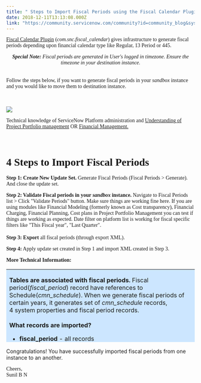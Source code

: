 ```yaml
---
title: " Steps to Import Fiscal Periods using the Fiscal Calendar Plugin"
date: 2018-12-11T13:13:08.000Z
link: "https://community.servicenow.com/community?id=community_blog&sys_id=514f8931db9aa340107d5583ca961981"
---
```

<p><span style="font-family: verdana, geneva;"><a href="https://docs.servicenow.com/bundle/london-platform-administration/page/product/it-finance/concept/c_FiscalCalendar.html" target="_blank" rel="noopener noreferrer nofollow">Fiscal Calendar Plugin</a> (<em>com.snc.fiscal_calendar</em>) gives infrastructure to generate fiscal periods depending upon financial calendar type like Regular, 13 Period or 445.<br /></span></p>
<p style="text-align: center;"><span style="font-family: verdana, geneva;"><em><strong>Special Note: </strong>Fiscal periods are generated in User&#39;s logged in timezone. Ensure the timezone in your destination instance.</em></span></p>
<p><br /><span style="font-family: verdana, geneva;">Follow the steps below, if you want to generate fiscal periods in your <em>sandbox</em> instance and you would like to move them to destination instance.</span></p>
<p> </p>
<p><span style="font-family: verdana, geneva;"><strong><img style="max-width: 100%; max-height: 480px;" src="f94293a1dbeea3006c1c02d5ca9619a8.iix" /><br /></strong></span></p>
<p><span style="font-family: verdana, geneva;">Technical knowledge of ServiceNow Platform administration and <a href="https://docs.servicenow.com/bundle/london-it-business-management/page/product/project-portfolio-suite/concept/c_ProjectPortfolioSuite.html" target="_blank" rel="noopener noreferrer nofollow">Understanding of Project Portfolio management</a> OR <a href="https://docs.servicenow.com/bundle/london-it-business-management/page/product/it-finance/concept/c_ITFinance.html" target="_blank" rel="noopener noreferrer nofollow">Financial Management.</a></span></p>
<p> </p>
<h1><span style="font-family: verdana, geneva;">4 Steps to Import Fiscal Periods</span></h1>
<p><span style="font-family: verdana, geneva;"><strong>Step 1: Create New Update Set. </strong>Generate Fiscal Periods (Fiscal Periods &gt; Generate). And close the update set.</span></p>
<p><span style="font-family: verdana, geneva;"><strong>Step 2: Validate Fiscal periods in your <em>sandbox</em> instance.</strong> Navigate to Fiscal Periods list &gt; Click &#34;Validate Periods&#34; button. Make sure things are working fine here. If you are using modules like Financial Modeling (formerly known as Cost transparency), Financial Charging, Financial Planning, Cost plans in Project Portfolio Management you can test if things are working as expected. Date filter on platform list is working for fiscal specific filters like &#34;This Fiscal year&#34;, &#34;Last Quarter&#34;.</span><br /><br /><span style="font-family: verdana, geneva;"><strong>Step 3: Export</strong> all fiscal periods (through export XML). </span></p>
<p><span style="font-family: verdana, geneva;"><strong>Step 4:</strong> Apply update set created in Step 1 and import XML created in Step 3.</span></p>
<p><span style="font-family: verdana, geneva;"><strong>More Technical Information:</strong></span></p>
<table style="height: 194px;" width="774"><tbody><tr><td style="width: 767.153px; background-color: #cce6ff; border-color: #00004d; text-align: left; vertical-align: middle;">
<p><strong>Tables are associated with fiscal periods.</strong> Fiscal period(<em>fiscal_period</em>) record have references to Schedule(<em>cmn_schedule</em>). When we generate fiscal periods of certain years, it generates set of <em>cmn_schedule</em> records,<br />4 system properties and fiscal period records.<br /><br /><strong>What records are imported?</strong></p>
<ul><li><strong>fiscal_period</strong> - all records</li><li><strong>cmn_schedule</strong> - records associated (Starts with &#34;Fiscal&#34;) // these will be captured in update set also.</li><li><strong>sys_properties</strong> - 4 records as specified below:<br />
<pre class="language-javascript"><code>com.glide.fiscal_calendar.fiscal_year_start_day
com.glide.fiscal_calendar.fiscal_year_start_month
com.glide.fiscal_calendar.fiscal_unit
com.glide.fiscal_calendar.fiscal_calendar_type​</code></pre>
</li></ul>
</td></tr></tbody></table>
<p>Congratulations! You have successfully imported fiscal periods from one instance to an another.</p>
<p><span style="font-family: verdana, geneva;">Cheers,</span><br /><span style="font-family: verdana, geneva;">Sunil B N</span></p>